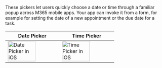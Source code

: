 These pickers let users quickly choose a date or time through a familiar popup across M365 mobile apps. Your app can invoke it from a form, for example for setting the date of a new appointment or the due date for a task.

| Date Picker                                                                                                                                                                   | Time Picker                                                                                                                                                                   |
| ----------------------------------------------------------------------------------------------------------------------------------------------------------------------------- | ----------------------------------------------------------------------------------------------------------------------------------------------------------------------------- |
| <img src="https://static2.sharepointonline.com/files/fabric/fabric-website/images/controls/ios/datetimepicker/datepicker.png" alt="Date Picker in iOS" style="width: 75%;" /> | <img src="https://static2.sharepointonline.com/files/fabric/fabric-website/images/controls/ios/datetimepicker/timepicker.png" alt="Time Picker in iOS" style="width: 75%;" /> |
